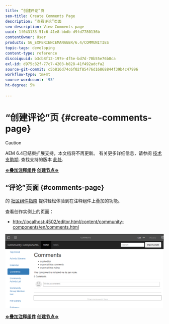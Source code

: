 ```yaml
---
title: “创建评论”页
seo-title: Create Comments Page
description: “查看评论”页面
seo-description: View Comments page
uuid: 1f043133-51c6-41e8-bbdb-d9fd7780136b
contentOwner: User
products: SG_EXPERIENCEMANAGER/6.4/COMMUNITIES
topic-tags: developing
content-type: reference
discoiquuid: b3cb8f12-197e-4f5e-bd7d-70b55e76b0ca
exl-id: d975c32f-77c7-4203-b828-41f492adcfa2
source-git-commit: c5b816d74c6f02f85476d16868844f39b4c47996
workflow-type: tm+mt
source-wordcount: '93'
ht-degree: 5%

---
```


# “创建评论”页 {#create-comments-page}

>[!CAUTION]
>
>AEM 6.4已结束扩展支持，本文档将不再更新。 有关更多详细信息，请参阅 [技术支助期](https://helpx.adobe.com/cn/support/programs/eol-matrix.html). 查找支持的版本 [此处](https://experienceleague.adobe.com/docs/).

**[⇐叠加注释组件](overlay-comments.md) [创建节点⇒](overlay-create-nodes.md)**

## “评论”页面 {#comments-page}

的 [社区组件指南](components-guide.md) 提供轻松体验到在注释组件上叠加的功能。

查看创作实例上的页面：

* [http://localhost:4502/editor.html/content/community-components/en/comments.html](http://localhost:4502/editor.html/content/community-components/en/comments.html)

![chlimage_1-125](assets/chlimage_1-125.png)

**[⇐叠加注释组件](overlay-comments.md) [创建节点⇒](overlay-create-nodes.md)**
